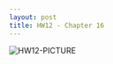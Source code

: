 ```yaml
---
layout: post
title: HW12 - Chapter 16
---
```




![HW12-PICTURE](https://user-images.githubusercontent.com/36057246/96664290-73f13180-1320-11eb-8084-ebcc49025c24.png)

